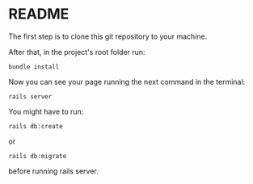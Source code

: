 # README

The first step is to clone this git repository to your machine.

After that, in the project's root folder run:

```bundle install```

Now you can see your page running the next command in the terminal: 

```rails server```

You might have to run:

```rails db:create```

or 

```rails db:migrate```

before running rails server. 

